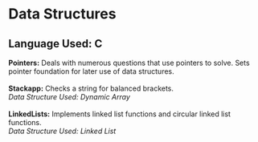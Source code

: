 # Data Structures

## Language Used: C

<b>Pointers:</b> Deals with numerous questions that use pointers to solve. Sets pointer foundation for later use of data structures.<br><br>
<b>Stackapp:</b> Checks a string for balanced brackets.<br>
*Data Structure Used: Dynamic Array*<br><br>
<b>LinkedLists:</b> Implements linked list functions and circular linked list functions.<br>
*Data Structure Used: Linked List*<br><br>
<b></b>

